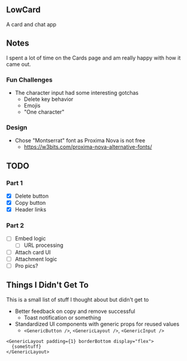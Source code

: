 ## LowCard

A card and chat app

## Notes

I spent a lot of time on the Cards page and am really happy with how it came out.

### Fun Challenges

- The character input had some interesting gotchas
  - Delete key behavior
  - Emojis
  - "One character"

### Design

- Chose "Montserrat" font as Proxima Nova is not free
  - https://w3bits.com/proxima-nova-alternative-fonts/

## TODO

### Part 1

- [x] Delete button
- [x] Copy button
- [x] Header links

### Part 2

- [ ] Embed logic
  - [ ] URL processing
- [ ] Attach card UI
- [ ] Attachment logic
- [ ] Pro pics?

## Things I Didn't Get To

This is a small list of stuff I thought about but didn't get to

- Better feedback on copy and remove successful
  - Toast notification or something
- Standardized UI components with generic props for reused values
  - `<GenericButton />`, `<GenericLayout />`, `<GenericInput />`

```tsx
<GenericLayout padding={1} borderBottom display="flex">
  {someStuff}
</GenericLayout>
```

